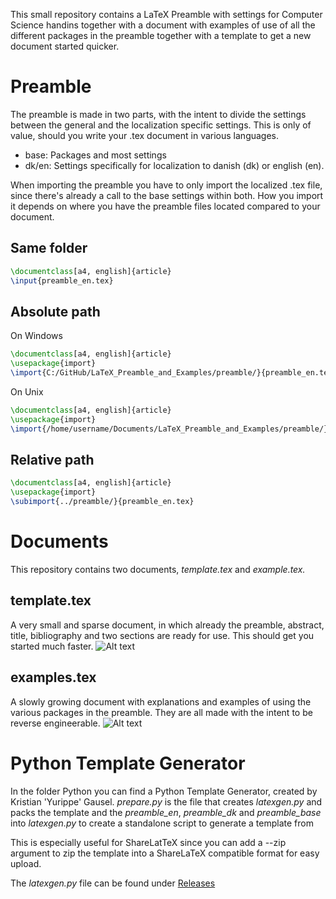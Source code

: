 This small repository contains a LaTeX Preamble with settings for Computer Science handins together with a document with examples of use of all the different packages in the preamble together with a template to get a new document started quicker.

# Preamble
The preamble is made in two parts, with the intent to divide the settings between the general and the localization specific settings. This is only of value, should you write your .tex document in various languages.
- base: Packages and most settings
- dk/en: Settings specifically for localization to danish (dk) or english (en).

When importing the preamble you have to only import the localized .tex file, since there's already a call to the base settings within both. How you import it depends on where you have the preamble files located compared to your document.

## Same folder
```tex
\documentclass[a4, english]{article}
\input{preamble_en.tex}
```

## Absolute path
On Windows
```tex
\documentclass[a4, english]{article}
\usepackage{import}
\import{C:/GitHub/LaTeX_Preamble_and_Examples/preamble/}{preamble_en.tex}
```

On Unix
```tex
\documentclass[a4, english]{article}
\usepackage{import}
\import{/home/username/Documents/LaTeX_Preamble_and_Examples/preamble/}{preamble_en.tex}
```

## Relative path
```tex
\documentclass[a4, english]{article}
\usepackage{import}
\subimport{../preamble/}{preamble_en.tex}
```

# Documents
This repository contains two documents, _template.tex_ and _example.tex._
## template.tex
A very small and sparse document, in which already the preamble, abstract, title, bibliography and two sections are ready for use. This should get you started much faster.
![Alt text](/img/template.png?raw=true "The template file")

## examples.tex
A slowly growing document with explanations and examples of using the various packages in the preamble. They are all made with the intent to be reverse engineerable.
![Alt text](/img/example.png?raw=true "The template file")

# Python Template Generator
In the folder Python you can find a Python Template Generator, created by Kristian 'Yurippe' Gausel. *prepare.py* is the file that creates *latexgen.py* and packs the template and the *preamble_en*, *preamble_dk* and *preamble_base* into *latexgen.py* to create a standalone script to generate a template from

This is especially useful for ShareLatTeX since you can add a --zip argument to zip the template into a ShareLaTeX compatible format for easy upload.

The *latexgen.py* file can be found under [Releases](https://github.com/SSoelvsten/LaTeX-Preamble_and_Examples/releases)
